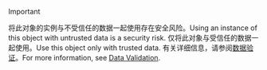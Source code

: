 > [!IMPORTANT]
> <span data-ttu-id="a71b2-101">将此对象的实例与不受信任的数据一起使用存在安全风险。</span><span class="sxs-lookup"><span data-stu-id="a71b2-101">Using an instance of this object with untrusted data is a security risk.</span></span> <span data-ttu-id="a71b2-102">仅将此对象与受信任的数据一起使用。</span><span class="sxs-lookup"><span data-stu-id="a71b2-102">Use this object only with trusted data.</span></span> <span data-ttu-id="a71b2-103">有关详细信息，请参阅[数据验证](https://www.owasp.org/index.php/Data_Validation)。</span><span class="sxs-lookup"><span data-stu-id="a71b2-103">For more information, see [Data Validation](https://www.owasp.org/index.php/Data_Validation).</span></span>